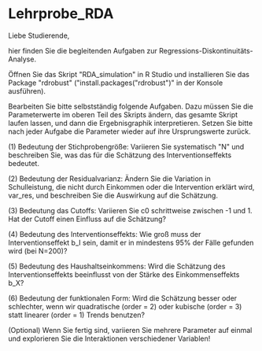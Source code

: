 # Lehrprobe_RDA

Liebe Studierende, 

hier finden Sie die begleitenden Aufgaben zur Regressions-Diskontinuitäts-Analyse. 

Öffnen Sie das Skript "RDA_simulation" in R Studio und installieren Sie das Package "rdrobust" ("install.packages("rdrobust")" in der Konsole ausführen).

Bearbeiten Sie bitte selbstständig folgende Aufgaben. Dazu müssen Sie die Parameterwerte im oberen Teil des Skripts ändern, das gesamte Skript laufen lassen, und dann die Ergebnisgraphik interpretieren. Setzen Sie bitte nach jeder Aufgabe die Parameter wieder auf ihre Ursprungswerte zurück.

(1) Bedeutung der Stichprobengröße: Variieren Sie systematisch "N" und beschreiben Sie, was das für die Schätzung des Interventionseffekts bedeutet.

(2) Bedeutung der Residualvarianz: Ändern Sie die Variation in Schulleistung, die nicht durch Einkommen oder die Intervention erklärt wird, var_res, und beschreiben Sie die Auswirkung auf die Schätzung.

(3) Bedeutung das Cutoffs: Variieren Sie c0 schrittweise zwischen -1 und 1. Hat der Cutoff einen Einfluss auf die Schätzung?

(4) Bedeutung des Interventionseffekts: Wie groß muss der Interventionseffekt b_I sein, damit er in mindestens 95% der Fälle gefunden wird (bei N=200)?

(5) Bedeutung des Haushaltseinkommens: Wird die Schätzung des Interventionseffekts beeinflusst von der Stärke des Einkommenseffekts b_X?

(6) Bedeutung der funktionalen Form: Wird die Schätzung besser oder schlechter, wenn wir quadratische (order = 2) oder kubische (order = 3) statt linearer (order = 1) Trends benutzen?

(Optional) Wenn Sie fertig sind, variieren Sie mehrere Parameter auf einmal und explorieren Sie die Interaktionen verschiedener Variablen!
